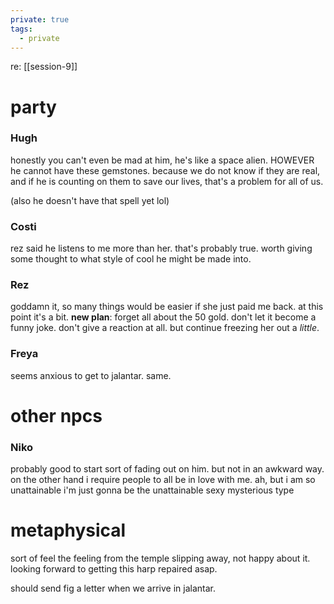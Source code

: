 ```yaml
---
private: true
tags:
  - private
---
```


re: [[session-9]]

# party
### Hugh
honestly you can't even be mad at him, he's like a space alien. 
HOWEVER he cannot have these gemstones. because we do not know if they are real, and if he is counting on them to save our lives, that's a problem for all of us.

(also he doesn't have that spell yet lol)

### Costi
rez said he listens to me more than her.  that's probably true. worth giving some thought to what style of cool he might be made into.

### Rez
goddamn it, so many things would be easier if she just paid me back. at this point it's a bit.
**new plan**: forget all about the 50 gold. don't let it become a funny joke. don't give a reaction at all. but continue freezing her out a *little*.

### Freya
seems anxious to get to jalantar. same.

# other npcs
### Niko
probably good to start sort of fading out on him. but not in an awkward way. on the other hand i require people to all be in love with me. 
ah, but i am so unattainable
i'm just gonna be the unattainable sexy mysterious type 

# metaphysical
sort of feel the feeling from the temple slipping away, not happy about it. looking forward to getting this harp repaired asap. 

should send fig a letter when we arrive in jalantar. 